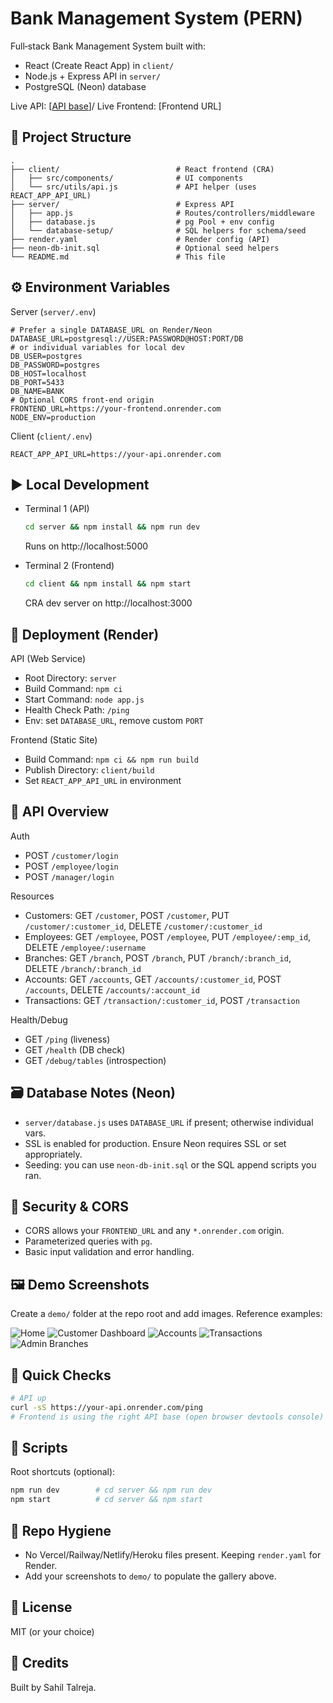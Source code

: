 # Bank Management System (PERN)

Full‑stack Bank Management System built with:
- React (Create React App) in `client/`
- Node.js + Express API in `server/`
- PostgreSQL (Neon) database

Live API: [[API base](https://bank-management-system-ivbu.onrender.com)]/ 
Live Frontend: [Frontend URL] 

## 🧭 Project Structure
```
.
├── client/                          # React frontend (CRA)
│   ├── src/components/              # UI components
│   └── src/utils/api.js             # API helper (uses REACT_APP_API_URL)
├── server/                          # Express API
│   ├── app.js                       # Routes/controllers/middleware
│   ├── database.js                  # pg Pool + env config
│   └── database-setup/              # SQL helpers for schema/seed
├── render.yaml                      # Render config (API)
├── neon-db-init.sql                 # Optional seed helpers
└── README.md                        # This file
```

## ⚙️ Environment Variables

Server (`server/.env`)
```
# Prefer a single DATABASE_URL on Render/Neon
DATABASE_URL=postgresql://USER:PASSWORD@HOST:PORT/DB
# or individual variables for local dev
DB_USER=postgres
DB_PASSWORD=postgres
DB_HOST=localhost
DB_PORT=5433
DB_NAME=BANK
# Optional CORS front-end origin
FRONTEND_URL=https://your-frontend.onrender.com
NODE_ENV=production
```

Client (`client/.env`)
```
REACT_APP_API_URL=https://your-api.onrender.com
```

## ▶️ Local Development
- Terminal 1 (API)
  ```bash
  cd server && npm install && npm run dev
  ```
  Runs on http://localhost:5000

- Terminal 2 (Frontend)
  ```bash
  cd client && npm install && npm start
  ```
  CRA dev server on http://localhost:3000

## 🚀 Deployment (Render)
API (Web Service)
- Root Directory: `server`
- Build Command: `npm ci`
- Start Command: `node app.js`
- Health Check Path: `/ping`
- Env: set `DATABASE_URL`, remove custom `PORT`

Frontend (Static Site)
- Build Command: `npm ci && npm run build`
- Publish Directory: `client/build`
- Set `REACT_APP_API_URL` in environment

## 🔌 API Overview
Auth
- POST `/customer/login`
- POST `/employee/login`
- POST `/manager/login`

Resources
- Customers: GET `/customer`, POST `/customer`, PUT `/customer/:customer_id`, DELETE `/customer/:customer_id`
- Employees: GET `/employee`, POST `/employee`, PUT `/employee/:emp_id`, DELETE `/employee/:username`
- Branches: GET `/branch`, POST `/branch`, PUT `/branch/:branch_id`, DELETE `/branch/:branch_id`
- Accounts: GET `/accounts`, GET `/accounts/:customer_id`, POST `/accounts`, DELETE `/accounts/:account_id`
- Transactions: GET `/transaction/:customer_id`, POST `/transaction`

Health/Debug
- GET `/ping` (liveness)
- GET `/health` (DB check)
- GET `/debug/tables` (introspection)

## 🗃️ Database Notes (Neon)
- `server/database.js` uses `DATABASE_URL` if present; otherwise individual vars.
- SSL is enabled for production. Ensure Neon requires SSL or set appropriately.
- Seeding: you can use `neon-db-init.sql` or the SQL append scripts you ran.

## 🔐 Security & CORS
- CORS allows your `FRONTEND_URL` and any `*.onrender.com` origin.
- Parameterized queries with `pg`.
- Basic input validation and error handling.

## 🖼️ Demo Screenshots
Create a `demo/` folder at the repo root and add images. Reference examples:

![Home](demo/home.png)
![Customer Dashboard](demo/customer-dashboard.png)
![Accounts](demo/accounts.png)
![Transactions](demo/transactions.png)
![Admin Branches](demo/admin-branches.png)

## 🧪 Quick Checks
```bash
# API up
curl -sS https://your-api.onrender.com/ping
# Frontend is using the right API base (open browser devtools console)
```

## 📝 Scripts
Root shortcuts (optional):
```bash
npm run dev        # cd server && npm run dev
npm start          # cd server && npm start
```

## 🧹 Repo Hygiene
- No Vercel/Railway/Netlify/Heroku files present. Keeping `render.yaml` for Render.
- Add your screenshots to `demo/` to populate the gallery above.

## 📄 License
MIT (or your choice)

## 🙌 Credits
Built by Sahil Talreja.
